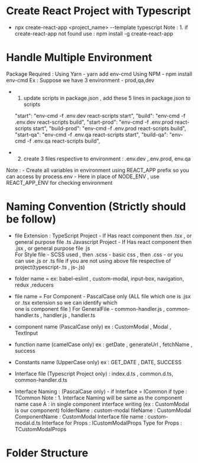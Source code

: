 # Create React Project with Typescript

- npx create-react-app <project_name> --template typescript
  Note : 1. if create-react-app not found use : npm install -g create-react-app

# Handle Multiple Environment

Package Required : Using Yarn - yarn add env-cmd
Using NPM - npm install env-cmd
Ex : Suppose we have 3 environment - prod,qa,dev

- 1. update scripts in package.json , add these 5 lines in package.json to scripts

  "start": "env-cmd -f .env.dev react-scripts start",
  "build": "env-cmd -f .env.dev react-scripts build",
  "start-prod": "env-cmd -f .env.prod react-scripts start",
  "build-prod": "env-cmd -f .env.prod react-scripts build",
  "start-qa": "env-cmd -f .env.qa react-scripts start",
  "build-qa": "env-cmd -f .env.qa react-scripts build",

- 2. create 3 files respective to environment : .env.dev ,.env.prod, env.qa

Note : - Create all variables in environment using REACT_APP prefix so you can access by process.env - Here in place of NODE_ENV , use REACT_APP_ENV for checking environment

# Naming Convention (Strictly should be follow)

- file Extension : TypeScript Project - If Has react component then .tsx , or general purpose file .ts
  Javascript Project - If Has react component then .jsx , or general purpose file .js  
   For Style file - SCSS used , then .scss - basic css , then .css - or you can use .js or .ts file if you are not using above file respective of  
   project(typescript-.ts , js-.js)

- folder name = ex: babel-eslint , custom-modal, input-box, navigation, redux ,reducers
- file name = For Component - PascalCase only (ALL file which one is .jsx or .tsx extension so we can identify which  
   one is component file )
  For GeneralFile - common-handler.js , common-handler.ts , handler.js , handler.ts
- component name (PascalCase only) ex : CustomModal , Modal , TextInput
- function name (camelCase only) ex : getDate , generateUrl , fetchName , success
- Constants name (UpperCase only) ex : GET_DATE , DATE, SUCCESS
- Interface file (Typescript Project only) : index.d.ts , common.d.ts, common-handler.d.ts
- Interface Naming : (PascalCase only) - if Interface = ICommon
  if type : TCommon
  Note : 1. Interface Naming will be same as the component name
  case A : in single component interface writing (ex : CustomModal is our component)
  folderName : custom-modal
  fileName : CustomModal
  ComponentName : CustomModal
  Interface file name : custom-modal.d.ts
  Interface for Props : ICustomModalProps
  Type for Props : TCustomModalProps

# Folder Structure
